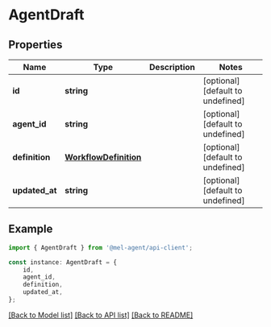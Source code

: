 # AgentDraft


## Properties

Name | Type | Description | Notes
------------ | ------------- | ------------- | -------------
**id** | **string** |  | [optional] [default to undefined]
**agent_id** | **string** |  | [optional] [default to undefined]
**definition** | [**WorkflowDefinition**](WorkflowDefinition.md) |  | [optional] [default to undefined]
**updated_at** | **string** |  | [optional] [default to undefined]

## Example

```typescript
import { AgentDraft } from '@mel-agent/api-client';

const instance: AgentDraft = {
    id,
    agent_id,
    definition,
    updated_at,
};
```

[[Back to Model list]](../README.md#documentation-for-models) [[Back to API list]](../README.md#documentation-for-api-endpoints) [[Back to README]](../README.md)
